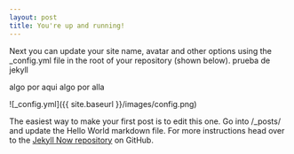 ```yaml
---
layout: post
title: You're up and running!
---
```


Next you can update your site name, avatar and other options using the _config.yml file in the root of your repository (shown below).
prueba de jekyll

algo por aqui algo por alla

![_config.yml]({{ site.baseurl }}/images/config.png)

The easiest way to make your first post is to edit this one. Go into /_posts/ and update the Hello World markdown file. For more instructions head over to the [Jekyll Now repository](https://github.com/barryclark/jekyll-now) on GitHub.
